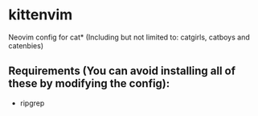 # kittenvim
Neovim config for cat* (Including but not limited to: catgirls, catboys and catenbies)

## Requirements (You can avoid installing all of these by modifying the config):
- ripgrep

